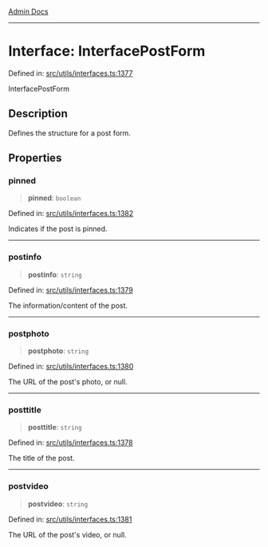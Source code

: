 [Admin Docs](/)

***

# Interface: InterfacePostForm

Defined in: [src/utils/interfaces.ts:1377](https://github.com/PalisadoesFoundation/talawa-admin/blob/main/src/utils/interfaces.ts#L1377)

InterfacePostForm

## Description

Defines the structure for a post form.

## Properties

### pinned

> **pinned**: `boolean`

Defined in: [src/utils/interfaces.ts:1382](https://github.com/PalisadoesFoundation/talawa-admin/blob/main/src/utils/interfaces.ts#L1382)

Indicates if the post is pinned.

***

### postinfo

> **postinfo**: `string`

Defined in: [src/utils/interfaces.ts:1379](https://github.com/PalisadoesFoundation/talawa-admin/blob/main/src/utils/interfaces.ts#L1379)

The information/content of the post.

***

### postphoto

> **postphoto**: `string`

Defined in: [src/utils/interfaces.ts:1380](https://github.com/PalisadoesFoundation/talawa-admin/blob/main/src/utils/interfaces.ts#L1380)

The URL of the post's photo, or null.

***

### posttitle

> **posttitle**: `string`

Defined in: [src/utils/interfaces.ts:1378](https://github.com/PalisadoesFoundation/talawa-admin/blob/main/src/utils/interfaces.ts#L1378)

The title of the post.

***

### postvideo

> **postvideo**: `string`

Defined in: [src/utils/interfaces.ts:1381](https://github.com/PalisadoesFoundation/talawa-admin/blob/main/src/utils/interfaces.ts#L1381)

The URL of the post's video, or null.
